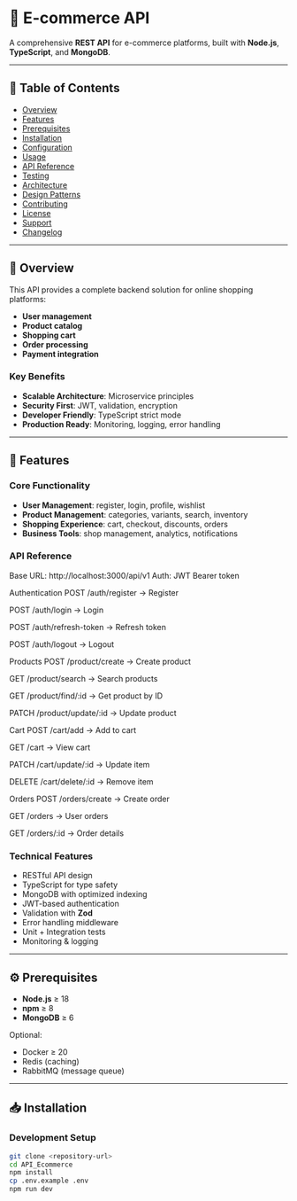 # 🛒 E-commerce API

A comprehensive **REST API** for e-commerce platforms, built with **Node.js**, **TypeScript**, and **MongoDB**.

---

## 📑 Table of Contents

- [Overview](#overview)
- [Features](#features)
- [Prerequisites](#prerequisites)
- [Installation](#installation)
- [Configuration](#configuration)
- [Usage](#usage)
- [API Reference](#api-reference)
- [Testing](#testing)
- [Architecture](#architecture)
- [Design Patterns](#design-patterns)
- [Contributing](#contributing)
- [License](#license)
- [Support](#support)
- [Changelog](#changelog)

---

## 🔎 Overview

This API provides a complete backend solution for online shopping platforms:

- **User management**
- **Product catalog**
- **Shopping cart**
- **Order processing**
- **Payment integration**

### Key Benefits

- **Scalable Architecture**: Microservice principles
- **Security First**: JWT, validation, encryption
- **Developer Friendly**: TypeScript strict mode
- **Production Ready**: Monitoring, logging, error handling

---

## 🚀 Features

### Core Functionality

- **User Management**: register, login, profile, wishlist
- **Product Management**: categories, variants, search, inventory
- **Shopping Experience**: cart, checkout, discounts, orders
- **Business Tools**: shop management, analytics, notifications

### API Reference

Base URL: http://localhost:3000/api/v1
Auth: JWT Bearer token

Authentication
POST /auth/register → Register

POST /auth/login → Login

POST /auth/refresh-token → Refresh token

POST /auth/logout → Logout

Products
POST /product/create → Create product

GET /product/search → Search products

GET /product/find/:id → Get product by ID

PATCH /product/update/:id → Update product

Cart
POST /cart/add → Add to cart

GET /cart → View cart

PATCH /cart/update/:id → Update item

DELETE /cart/delete/:id → Remove item

Orders
POST /orders/create → Create order

GET /orders → User orders

GET /orders/:id → Order details

### Technical Features

- RESTful API design
- TypeScript for type safety
- MongoDB with optimized indexing
- JWT-based authentication
- Validation with **Zod**
- Error handling middleware
- Unit + Integration tests
- Monitoring & logging

---

## ⚙️ Prerequisites

- **Node.js** ≥ 18
- **npm** ≥ 8
- **MongoDB** ≥ 6

Optional:

- Docker ≥ 20
- Redis (caching)
- RabbitMQ (message queue)

---

## 📥 Installation

### Development Setup

```bash
git clone <repository-url>
cd API_Ecommerce
npm install
cp .env.example .env
npm run dev
```
